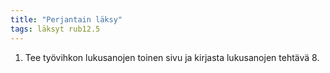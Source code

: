 ```yaml
---
title: "Perjantain läksy"
tags: läksyt rub12.5
---
```


1. Tee työvihkon lukusanojen toinen sivu ja kirjasta lukusanojen tehtävä 8.
